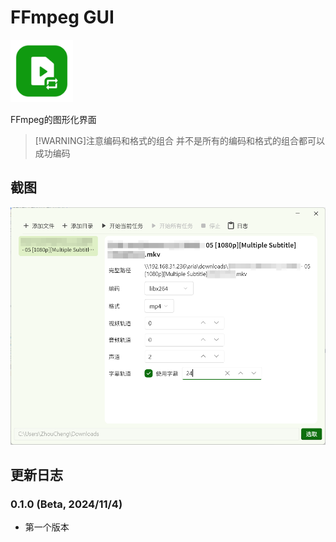 # FFmpeg GUI

<img src="assets/icon.png" width=100 />

FFmpeg的图形化界面

> [!WARNING]注意编码和格式的组合
> 并不是所有的编码和格式的组合都可以成功编码

## 截图

![截图1](demo/截图1.png)

## 更新日志

### 0.1.0 (Beta, 2024/11/4)
- 第一个版本